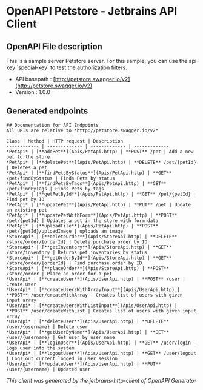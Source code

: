 # OpenAPI Petstore - Jetbrains API Client

## OpenAPI File description

This is a sample server Petstore server. For this sample, you can use the api key &#x60;special-key&#x60; to test the authorization filters.

* API basepath : [http://petstore.swagger.io/v2](http://petstore.swagger.io/v2)
* Version : 1.0.0


## Generated endpoints

    ## Documentation for API Endpoints
    All URIs are relative to *http://petstore.swagger.io/v2*

    Class | Method | HTTP request | Description
    ------------ | ------------- | ------------- | -------------
    *PetApi* | [**addPet**](Apis/PetApi.http) | **POST** /pet | Add a new pet to the store
    *PetApi* | [**deletePet**](Apis/PetApi.http) | **DELETE** /pet/{petId} | Deletes a pet
    *PetApi* | [**findPetsByStatus**](Apis/PetApi.http) | **GET** /pet/findByStatus | Finds Pets by status
    *PetApi* | [**findPetsByTags**](Apis/PetApi.http) | **GET** /pet/findByTags | Finds Pets by tags
    *PetApi* | [**getPetById**](Apis/PetApi.http) | **GET** /pet/{petId} | Find pet by ID
    *PetApi* | [**updatePet**](Apis/PetApi.http) | **PUT** /pet | Update an existing pet
    *PetApi* | [**updatePetWithForm**](Apis/PetApi.http) | **POST** /pet/{petId} | Updates a pet in the store with form data
    *PetApi* | [**uploadFile**](Apis/PetApi.http) | **POST** /pet/{petId}/uploadImage | uploads an image
    *StoreApi* | [**deleteOrder**](Apis/StoreApi.http) | **DELETE** /store/order/{orderId} | Delete purchase order by ID
    *StoreApi* | [**getInventory**](Apis/StoreApi.http) | **GET** /store/inventory | Returns pet inventories by status
    *StoreApi* | [**getOrderById**](Apis/StoreApi.http) | **GET** /store/order/{orderId} | Find purchase order by ID
    *StoreApi* | [**placeOrder**](Apis/StoreApi.http) | **POST** /store/order | Place an order for a pet
    *UserApi* | [**createUser**](Apis/UserApi.http) | **POST** /user | Create user
    *UserApi* | [**createUsersWithArrayInput**](Apis/UserApi.http) | **POST** /user/createWithArray | Creates list of users with given input array
    *UserApi* | [**createUsersWithListInput**](Apis/UserApi.http) | **POST** /user/createWithList | Creates list of users with given input array
    *UserApi* | [**deleteUser**](Apis/UserApi.http) | **DELETE** /user/{username} | Delete user
    *UserApi* | [**getUserByName**](Apis/UserApi.http) | **GET** /user/{username} | Get user by user name
    *UserApi* | [**loginUser**](Apis/UserApi.http) | **GET** /user/login | Logs user into the system
    *UserApi* | [**logoutUser**](Apis/UserApi.http) | **GET** /user/logout | Logs out current logged in user session
    *UserApi* | [**updateUser**](Apis/UserApi.http) | **PUT** /user/{username} | Updated user
    


_This client was generated by the jetbrains-http-client of OpenAPI Generator_